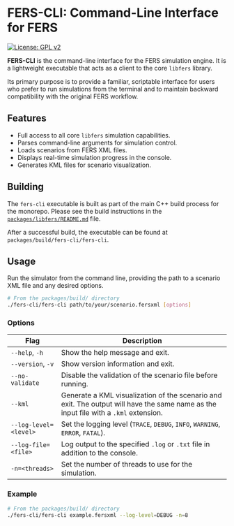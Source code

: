 # FERS-CLI: Command-Line Interface for FERS

[![License: GPL v2](https://img.shields.io/badge/License-GPLv2-blue.svg)](https://github.com/the-user-created/FERS/blob/master/LICENSE)

**FERS-CLI** is the command-line interface for the FERS simulation engine. It is a lightweight executable that acts as a
client to the core `libfers` library.

Its primary purpose is to provide a familiar, scriptable interface for users who prefer to run simulations from the
terminal and to maintain backward compatibility with the original FERS workflow.

## Features

- Full access to all core `libfers` simulation capabilities.
- Parses command-line arguments for simulation control.
- Loads scenarios from FERS XML files.
- Displays real-time simulation progress in the console.
- Generates KML files for scenario visualization.

## Building

The `fers-cli` executable is built as part of the main C++ build process for the monorepo. Please see the build
instructions in the [`packages/libfers/README.md`](https://github.com/the-user-created/FERS/blob/master/packages/libfers/README.md) file.

After a successful build, the executable can be found at `packages/build/fers-cli/fers-cli`.

## Usage

Run the simulator from the command line, providing the path to a scenario XML file and any desired options.

```bash
# From the packages/build/ directory
./fers-cli/fers-cli path/to/your/scenario.fersxml [options]
```

### Options

| Flag                  | Description                                                                                                                          |
|-----------------------|--------------------------------------------------------------------------------------------------------------------------------------|
| `--help`, `-h`        | Show the help message and exit.                                                                                                      |
| `--version`, `-v`     | Show version information and exit.                                                                                                   |
| `--no-validate`       | Disable the validation of the scenario file before running.                                                                          |
| `--kml`               | Generate a KML visualization of the scenario and exit. The output will have the same name as the input file with a `.kml` extension. |
| `--log-level=<level>` | Set the logging level (`TRACE`, `DEBUG`, `INFO`, `WARNING`, `ERROR`, `FATAL`).                                                       |
| `--log-file=<file>`   | Log output to the specified `.log` or `.txt` file in addition to the console.                                                        |
| `-n=<threads>`        | Set the number of threads to use for the simulation.                                                                                 |

### Example

```bash
# From the packages/build/ directory
./fers-cli/fers-cli example.fersxml --log-level=DEBUG -n=8
```
